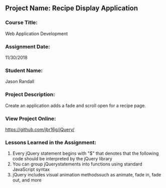 ## Project Name:  Recipe Display Application

### Course Title:
Web Application Development

### Assignment Date:  
11/30/2018

### Student Name:  
Jason Randall

### Project Description:
Create an application adds a fade and scroll open for a recipe page.

### View Project Online:
https://github.com/jbr16g/jQuery/ 


### Lessons Learned in the Assignment:
1. Every jQuery statement begins with "$" that denotes that the following code should be interpreted by the jQuery library
2. You can group jQuerystatements into functions using standard JavaScript syntax
3. jQuery includes visual animation methodssuch as animate, fade in, fade out, and more

